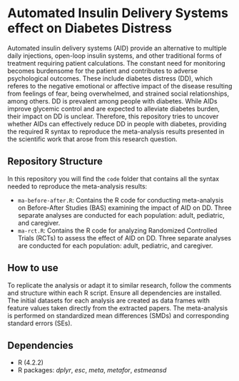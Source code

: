 # Automated Insulin Delivery Systems effect on Diabetes Distress

Automated insulin delivery systems (AID) provide an alternative to multiple daily injections, open-loop insulin systems, and other traditional forms of treatment requiring patient calculations. The constant need for monitoring becomes burdensome for the patient and contributes to adverse psychological outcomes. These include diabetes distress (DD), which referes to the negative emotional or affective impact of the disease resulting from feelings of fear, being overwhelmed, and strained social relationships, among others. DD is prevalent among people with diabetes. While AIDs improve glycemic control and are expected to alleviate diabetes burden, their impact on DD is unclear. Therefore, this repository tries to uncover whether AIDs can effectively reduce DD in people with diabetes, providing the required R syntax to reproduce the meta-analysis results presented in the scientific work that arose from this research question.

## Repository Structure

In this repository you will find the ```code``` folder that contains all the syntax needed to reproduce the meta-analysis results:
 - ```ma-before-after.R```: Contains the R code for conducting meta-analysis on Before-After Studies (BAS) examining the impact of AID on DD. Three separate analyses are conducted for each population: adult, pediatric, and caregiver.
 - ```ma-rct.R```: Contains the R code for analyzing Randomized Controlled Trials (RCTs) to assess the effect of AID on DD. Three separate analyses are conducted for each population: adult, pediatric, and caregiver.

## How to use

To replicate the analysis or adapt it to similar research, follow the comments and structure within each R script. Ensure all dependencies are installed. The initial datasets for each analysis are created as data frames with feature values taken directly from the extracted papers. The meta-analysis is performed on standardized mean differences (SMDs) and corresponding standard errors (SEs). 

## Dependencies 

 - R (4.2.2)
 - R packages: *dplyr*, *esc*, *meta*, *metafor*, *estmeansd*
